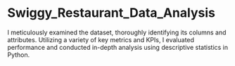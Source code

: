 # Swiggy_Restaurant_Data_Analysis
I meticulously examined the dataset, thoroughly identifying its columns and attributes. Utilizing a variety of key metrics and KPIs, I evaluated performance and conducted in-depth analysis using descriptive statistics in Python.
